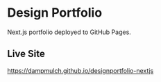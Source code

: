 # Design Portfolio

Next.js portfolio deployed to GitHub Pages.

## Live Site
https://dampmulch.github.io/designportfolio-nextjs 
